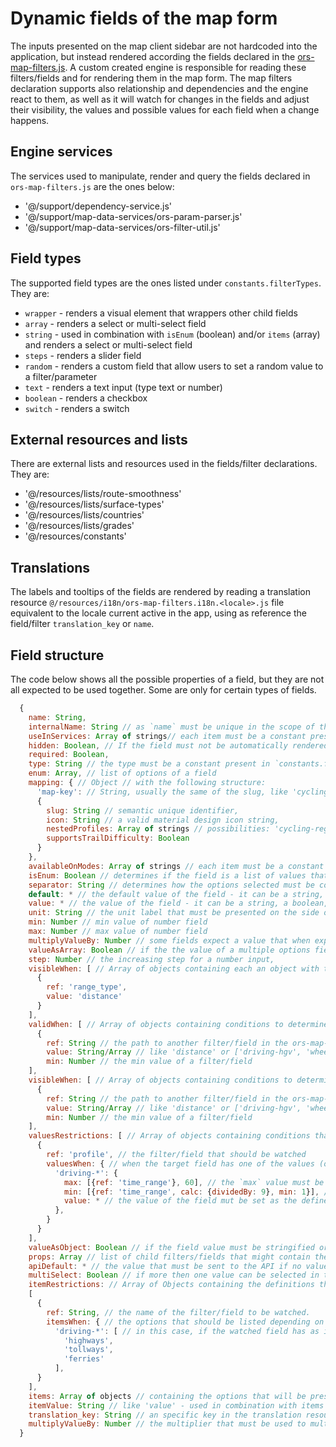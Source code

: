 # Dynamic fields of the map form

The inputs presented on the map client sidebar are not hardcoded into the application, but instead rendered according the fields declared in the [ors-map-filters.js](#src/config-examples/ors-map-filters-example.js). A custom created engine is responsible for reading these filters/fields and for rendering them in the map form. The map filters declaration supports also relationship and dependencies and the engine react to them, as well as it will watch for changes in the fields and adjust their visibility, the values and possible values for each field when a change happens.

## Engine services

The services used to manipulate, render and query the fields declared in `ors-map-filters.js` are the ones below:

- '@/support/dependency-service.js'
- '@/support/map-data-services/ors-param-parser.js'
- '@/support/map-data-services/ors-filter-util.js'

## Field types

The supported field types are the ones listed under `constants.filterTypes`. They are:

- `wrapper` - renders a visual element that wrappers other child fields
- `array` - renders a select or multi-select field
- `string` - used in combination with `isEnum` (boolean) and/or `items` (array) and renders a select or multi-select field
- `steps` -  renders a slider field
- `random` - renders a custom field that allow users to set a random value to a filter/parameter
- `text` - renders a text input (type text or number)
- `boolean` - renders a checkbox
- `switch` - renders a switch

## External resources and lists

There are external lists and resources used in the fields/filter declarations. They are:

- '@/resources/lists/route-smoothness'
- '@/resources/lists/surface-types'
- '@/resources/lists/countries'
- '@/resources/lists/grades'
- '@/resources/constants'

## Translations

The labels and tooltips of the fields are rendered by reading a translation resource `@/resources/i18n/ors-map-filters.i18n.<locale>.js` file equivalent to the locale current active in the app, using as reference the  field/filter `translation_key` or `name`.

## Field structure

The code below shows all the possible properties of a field, but they are not all expected to be used together. Some are only for certain types of fields.

```js
  {
    name: String,
    internalName: String // as `name` must be unique in the scope of the file and the API has support for some parameters that expect different data types depending on the value of another parameter, different types of fields must be rendered depending on the filters' value. In this case, multiple fields declared would have the same name, but with distinct rules. Therefore, `internalName` will contain the name of the parameter expected by the API. For example: `interval` accepts a time or a distance interval and fields with different UIs must be rendered for time or distance fields. But, both of them (that will never be rendered at the same time) will end up by generating a API parameter named `interval` and containing the value of `distance_interval` or `time_interval`.
    useInServices: Array of strings// each item must be a constant present in `constants.services.*`
    hidden: Boolean, // If the field must not be automatically rendered, but instead rendered with a custom code using a type of element not supported by the engine. One example is the `profile` or avoid_polygons filters/parameters.
    required: Boolean,
    type: String // the type must be a constant present in `constants.filterTypes.*` and determines the type of HTML element displayed
    enum: Array, // list of options of a field
    mapping: { // Object // with the following structure:
      'map-key': // String, usually the same of the slug, like 'cycling-regular'
      {
        slug: String // semantic unique identifier,
        icon: String // a valid material design icon string,
        nestedProfiles: Array of strings // possibilities: 'cycling-regular', 'cycling-road', 'cycling-electric' and 'cycling-mountain'
        supportsTrailDifficulty: Boolean
      }
    },
    availableOnModes: Array of strings // each item must be a constant present in `constants.modes.*`
    isEnum: Boolean // determines if the field is a list of values that should be presented as a select-like input,
    separator: String // determines how the options selected must be concatenated when the expected API parameter expects a single value (a string with a separator)
    default: * // the default value of the field - it can be a string, a boolean, a Number, array or object. The default value will be added to the request even if the field value is empty.
    value: * // the value of the field - it can be a string, a boolean, a Number, array or object.
    unit: String // the unit label that must be presented on the side of a field, like 'kmh', 'min', 'km',
    min: Number // min value of number field
    max: Number // max value of number field
    multiplyValueBy: Number // some fields expect a value that when expressed in the expected unit are too big to be displayed/inputted. Like `meters`. So, in this case, for example, km can be used as unit and the value inputted, like 1 will be multiplied by `multiplyValueBy` before added to the request.
    valueAsArray: Boolean // if the the value of a multiple options field must be sent to the API as an array.
    step: Number // the increasing step for a number input,
    visibleWhen: [ // Array of objects containing each an object with the following structure:
      {
        ref: 'range_type',
        value: 'distance'
      }
    ],
    validWhen: [ // Array of objects containing conditions to determine if the filter/field is valid. If the field is considered not valid, its value will not be part of the request.
      {
        ref: String // the path to another filter/field in the ors-map-filters.js structure. For example 'range_type' (the filter is at the root level) or 'alternative_routes.props.target_count' in an example where the navigation to the filter is informed, `self` can also be used so that the condition will look for the filter itself and evaluate it value, min or max
        value: String/Array // like 'distance' or ['driving-hgv', 'wheelchair', 'foot-*']. The mask * is accepted.
        min: Number // the min value of a filter/field
    ],
    visibleWhen: [ // Array of objects containing conditions to determine if the filter/field is visible.
      {
        ref: String // the path to another filter/field in the ors-map-filters.js structure. For example 'range_type' (the filter is at the root level) or 'alternative_routes.props.target_count' in an example where the navigation to the filter is informed, `self` can also be used so that the condition will look for the filter itself and evaluate it value, min or max
        value: String/Array // like 'distance' or ['driving-hgv', 'wheelchair', 'foot-*']. The mask * is accepted.
        min: Number // the min value of a filter/field
    ],
    valuesRestrictions: [ // Array of objects containing conditions that might determine the value of some of the field properties, like value, min and max
      {
        ref: 'profile', // the filter/field that should be watched
        valuesWhen: { // when the target field has one of the values (or part of it), like 'driving-*'
          'driving-*': {
            max: [{ref: 'time_range'}, 60], // the `max` value must be set as the value of the 'time_range' field or, if it is not set, as 60.
            min: [{ref: 'time_range', calc: {dividedBy: 9}, min: 1}], // the `min` must be set as the result of value of the 'time_range' divided by 9 field, and it must be at least 1.
            value: * // the value of the field mut be set as the define value (it can be anything, Sting, Object, Number etc)
          },
        }
      }
    ],
    valueAsObject: Boolean // if the field value must be stringified or sent as an object.
    props: Array // list of child filters/fields that might contain the same properties and even other props and children. To be correctly rendered, the field which has props must be of the type `wrapper`. When the API parameters are built, the values of all children will be aggregated and set as the wrapper parent as its value, having the prop.name/prop.internalName as the key.
    apiDefault: * // the value that must be sent to the API if no value is defined using the UI.
    multiSelect: Boolean // if more then one value can be selected in this field/filter
    itemRestrictions: // Array of Objects containing the definitions that will determine the options that are available depending the value of other filter/field.
    [
      {
        ref: String, // the name of the filter/field to be watched.
        itemsWhen: { // the options that should be listed depending on the value of the watched field
          'driving-*': [ // in this case, if the watched field has as its value something starting with `driving-` then the options available are the one listed
            'highways',
            'tollways',
            'ferries'
          ],
      }
    ],
    items: Array of objects // containing the options that will be present in the field. This mostly used to outsource the items, when it is a big list.
    itemValue: String // like 'value' - used in combination with items and to determine which property in each item from items should be used as the option value.
    translation_key: String // an specific key in the translation resource that should be used to generate the UI text, like 'round_trip_length',
    multiplyValueBy: Number // the multiplier that must be used to multiply the value for before the API request is built. It is used to avoid big numbers in the UI, like meters/kilometers
  }
```
